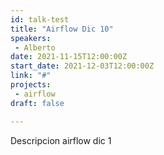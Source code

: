```yaml
---
id: talk-test
title: "Airflow Dic 10"
speakers:
 - Alberto
date: 2021-11-15T12:00:00Z
start_date: 2021-12-03T12:00:00Z
link: "#" 
projects: 
 - airflow
draft: false

---
```



Descripcion airflow dic 1
